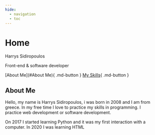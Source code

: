 ```yaml
---
hide:
  - navigation
  - toc
---
```

# Home

<p class="title">Harrys Sidiropoulos</p>
<p class="subtitle">Front-end & software developer</p>

[About Me](#About Me){ .md-button }
[My Skills](2){ .md-button }

## About Me

Hello, my name is <span class="special">Harrys Sidiropoulos</span>, i was born in 2008 and I am from greece. In my free time I love to practice my skills in programming. I practice <span class="special">web development</span> or <span class="special">software development</span>.

On 2017 I started learning <span class="special">Python</span> and it was my first interaction with a computer. In 2020 I was learning HTML